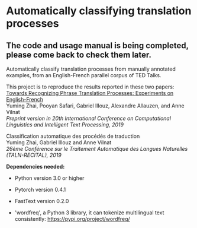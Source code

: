 # Automatically classifying translation processes 

## The code and usage manual is being completed, please come back to check them later.

Automatically classify translation processes from manually annotated examples, from an English-French parallel corpus of TED Talks. 

This project is to reproduce the results reported in these two papers: <br/>
[Towards Recognizing Phrase Translation Processes: Experiments on English-French](https://yumingzhai.github.io/files/Cicling_2019.pdf) <br/>
Yuming Zhai, Pooyan Safari, Gabriel Illouz, Alexandre Allauzen, and Anne Vilnat <br/>
*Preprint version in 20th International Conference on Computational Linguistics and Intelligent Text Processing, 2019*

Classification automatique des procédés de traduction <br/>
Yuming Zhai, Gabriel Illouz and Anne Vilnat <br/>
*26ème Conférence sur le Traitement Automatique des Langues Naturelles (TALN-RECITAL), 2019*

**Dependencies needed:** 

- Python version 3.0 or higher

- Pytorch version 0.4.1 

- FastText version 0.2.0 

- 'wordfreq', a Python 3 library, it can tokenize multilingual
text consistently: https://pypi.org/project/wordfreq/

